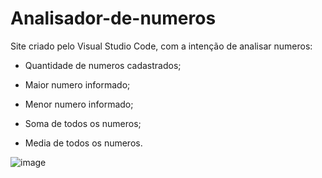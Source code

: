 # Analisador-de-numeros

Site criado pelo Visual Studio Code, com a intenção de analisar numeros:

* Quantidade de numeros cadastrados;

* Maior numero informado;

* Menor numero informado;

* Soma de todos os numeros;

* Media de todos os numeros.

![image](https://user-images.githubusercontent.com/91923187/221305734-059d766a-060f-404b-9bc5-ff9a8769a8ae.png)
